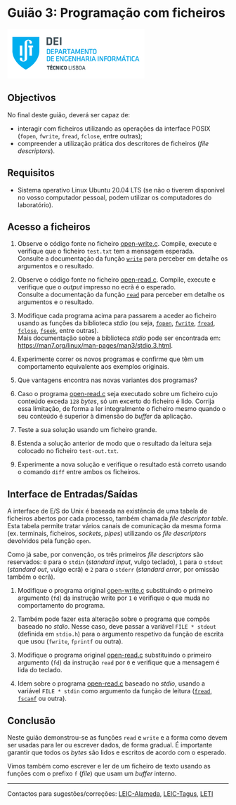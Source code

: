 # Guião 3: Programação com ficheiros

![IST](img/IST_DEI.png)  

## Objectivos

No final deste guião, deverá ser capaz de:

- interagir com ficheiros utilizando as operações da interface POSIX (`fopen`, `fwrite`, `fread`, `fclose`, entre outras);
- compreender a utilização prática dos descritores de ficheiros (_file descriptors_).

## Requisitos

- Sistema operativo Linux Ubuntu 20.04 LTS (se não o tiverem disponível no vosso computador pessoal, podem utilizar os computadores do laboratório).

## Acesso a ficheiros

1. Observe o código fonte no ficheiro [open-write.c](./open-write/open-write.c).
Compile, execute e verifique que o ficheiro `test.txt` tem a mensagem esperada.  
Consulte a documentação da função [`write`](https://man7.org/linux/man-pages/man2/write.2.html) para perceber em detalhe os argumentos e o resultado.

2. Observe o código fonte no ficheiro [open-read.c](./open-read/open-read.c).
Compile, execute e verifique que o _output_ impresso no ecrã é o esperado.  
Consulte a documentação da função [`read`](https://man7.org/linux/man-pages/man2/read.2.html) para perceber em detalhe os argumentos e o resultado.

3. Modifique cada programa acima para passarem a aceder ao ficheiro usando as funções da biblioteca _stdio_ (ou seja, [`fopen`](https://man7.org/linux/man-pages/man3/fopen.3.html), [`fwrite`](https://man7.org/linux/man-pages/man3/fwrite.3.html), [`fread`](https://man7.org/linux/man-pages/man3/fread.3.html), [`fclose`](https://man7.org/linux/man-pages/man3/fclose.3.html), [`fseek`](https://man7.org/linux/man-pages/man3/fseek.3.html), entre outras).  
Mais documentação sobre a biblioteca _stdio_ pode ser encontrada em: <https://man7.org/linux/man-pages/man3/stdio.3.html>.

4. Experimente correr os novos programas e confirme que têm um comportamento equivalente aos exemplos originais.

5. Que vantagens encontra nas novas variantes dos programas?

<!-- 
According to <https://stackoverflow.com/a/584154/129497>:  
read() is a low level, unbuffered read.
It makes a direct system call on UNIX.
fread() is part of the C library, and provides **buffered reads**.
It is usually implemented by calling read() in order to fill its buffer.

An additional point is made by <https://stackoverflow.com/a/585598/129497>:  
fread are not formatted IO: we have a non formatted byte stream whereas 
fread **allows formatted IO** (with the "%.." parameter)
-->

6. Caso o programa [open-read.c](./open-read/open-read.c) seja executado sobre um ficheiro cujo conteúdo exceda `128` _bytes_, só um excerto do ficheiro é lido.
Corrija essa limitação, de forma a ler integralmente o ficheiro mesmo quando o seu conteúdo é superior à dimensão do _buffer_ da aplicação.

7. Teste a sua solução usando um ficheiro grande.

8. Estenda a solução anterior de modo que o resultado da leitura seja colocado no ficheiro `test-out.txt`.

9. Experimente a nova solução e verifique o resultado está correto usando o comando `diff` entre ambos os ficheiros.

## Interface de Entradas/Saídas

A interface de E/S do Unix é baseada na existência de uma tabela de ficheiros abertos por cada processo, também chamada _file descriptor table_.
Esta tabela permite tratar vários canais de comunicação da mesma forma (ex. terminais, ficheiros, _sockets_, _pipes_) utilizando os _file descriptors_ devolvidos pela função `open`.

Como já sabe, por convenção, os três primeiros _file descriptors_ são reservados: `0` para o  `stdin` (_standard input_, vulgo teclado), `1` para o `stdout` (_standard out_, vulgo ecrã) e `2` para o `stderr` (_standard error_, por omissão também o ecrã).

1. Modifique o programa original [open-write.c](./open-write/open-write.c) substituindo o primeiro argumento (`fd`) da instrução write por `1` e verifique o que muda no comportamento do programa.

2. Também pode fazer esta alteração sobre o programa que compôs baseado no _stdio_.
Nesse caso, deve passar a variável `FILE * stdout` (definida em `stdio.h`) para o argumento respetivo da função de escrita que usou (`fwrite`, `fprintf` ou outra).

3. Modifique o programa original [open-read.c](./open-read/open-read.c) substituindo o primeiro argumento (`fd`) da instrução `read` por `0` e verifique que a mensagem é lida do teclado.

4. Idem sobre o programa [open-read.c](./open-read/open-read.c) baseado no _stdio_, usando a variável `FILE * stdin` como argumento da função de leitura ([`fread`](https://man7.org/linux/man-pages/man3/fread.3.html), [`fscanf`](https://man7.org/linux/man-pages/man3/fscanf.3.html) ou outra).

## Conclusão

Neste guião demonstrou-se as funções `read` e `write` e a forma como devem ser usadas para ler ou escrever dados, de forma gradual.
É importante garantir que todos os _bytes_ são lidos e escritos de acordo com o esperado.

Vimos também como escrever e ler de um ficheiro de texto usando as funções com o prefixo `f` (_file_) que usam um _buffer_ interno.

----

Contactos para sugestões/correções: [LEIC-Alameda](mailto:leic-so-alameda@disciplinas.tecnico.ulisboa.pt), [LEIC-Tagus](mailto:leic-so-tagus@disciplinas.tecnico.ulisboa.pt), [LETI](mailto:leti-so-tagus@disciplinas.tecnico.ulisboa.pt)

